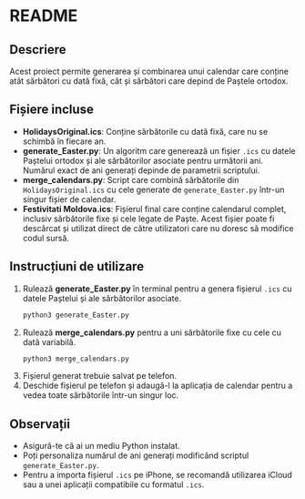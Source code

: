 # README

## Descriere

Acest proiect permite generarea și combinarea unui calendar care conține atât sărbători cu dată fixă, cât și sărbători care depind de Paștele ortodox.

## Fișiere incluse

- **HolidaysOriginal.ics**: Conține sărbătorile cu dată fixă, care nu se schimbă în fiecare an.
- **generate_Easter.py**: Un algoritm care generează un fișier `.ics` cu datele Paștelui ortodox și ale sărbătorilor asociate pentru următorii ani. Numărul exact de ani generați depinde de parametrii scriptului.
- **merge_calendars.py**: Script care combină sărbătorile din `HolidaysOriginal.ics` cu cele generate de `generate_Easter.py` într-un singur fișier de calendar.
- **Festivitati Moldova.ics**: Fișierul final care conține calendarul complet, inclusiv sărbătorile fixe și cele legate de Paște. Acest fișier poate fi descărcat și utilizat direct de către utilizatori care nu doresc să modifice codul sursă.

## Instrucțiuni de utilizare 

1. Rulează **generate_Easter.py** în terminal pentru a genera fișierul `.ics` cu datele Paștelui și ale sărbătorilor asociate.
   ```sh
   python3 generate_Easter.py
   ```
2. Rulează **merge_calendars.py** pentru a uni sărbătorile fixe cu cele cu dată variabilă.
   ```sh
   python3 merge_calendars.py
   ```
3. Fișierul generat trebuie salvat pe telefon.
4. Deschide fișierul pe telefon și adaugă-l la aplicația de calendar pentru a vedea toate sărbătorile într-un singur loc.

## Observații

- Asigură-te că ai un mediu Python instalat.
- Poți personaliza numărul de ani generați modificând scriptul `generate_Easter.py`.
- Pentru a importa fișierul `.ics` pe iPhone, se recomandă utilizarea iCloud sau a unei aplicații compatibile cu formatul `.ics`.

